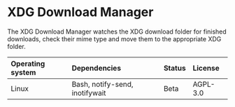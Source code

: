 # XDG Download Manager

The XDG Download Manager watches the XDG download folder for finished downloads, check their mime type and move them to the appropriate XDG folder.

| Operating system | Dependencies                    | Status | License  |
| :--------------- | :------------------------------ | :----- | :------- |
| Linux            | Bash, notify-send, inotifywait  | Beta   | AGPL-3.0 |

